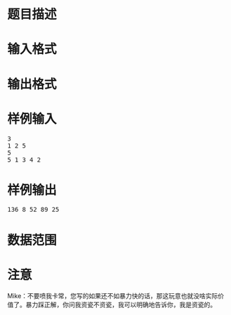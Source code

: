 

# 题目描述



# 输入格式



# 输出格式



# 样例输入


<pre>3
1 2 5
5
5 1 3 4 2
</pre>

# 样例输出


<pre>136 8 52 89 25
</pre>

# 数据范围



# 注意


<p>
Mike：不要喷我卡常，您写的如果还不如暴力快的话，那这玩意也就没啥实际价值了。暴力踩正解，你问我资瓷不资瓷，我可以明确地告诉你，我是资瓷的。
</p>
